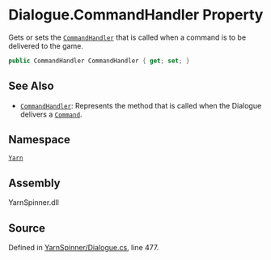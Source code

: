 # Dialogue.CommandHandler Property

Gets or sets the [`CommandHandler`](/api/csharp/yarn/commandhandler.md) that is
called when a command is to be delivered to the game.


```csharp
public CommandHandler CommandHandler { get; set; }
```



## See Also
* [`CommandHandler`](/api/csharp/yarn/commandhandler.md): 
Represents the method that is called when the Dialogue delivers a
[`Command`](/api/csharp/yarn/command.md).

## Namespace
[`Yarn`](/api/csharp/yarn/README.md)

## Assembly
YarnSpinner.dll

## Source
Defined in [YarnSpinner/Dialogue.cs](https://github.com/YarnSpinnerTool/YarnSpinner//blob/develop/YarnSpinner/Dialogue.cs#L477), line 477.
